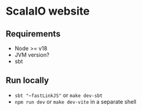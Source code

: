 # ScalaIO website

## Requirements

 - Node >= v18
 - JVM version?
 - sbt

## Run locally

 - `sbt "~fastLinkJS"` or `make dev-sbt`
 - `npm run dev` or `make dev-vite` in a separate shell
